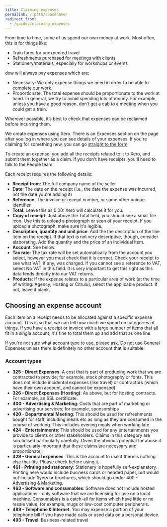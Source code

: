 ```yaml
---
title: Claiming expenses
permalink: /:path/:basename/
redirect_from:
  - /guides/claiming-expenses
---
```


From time to time, some of us spend our own money at work. Most often, this is for things like:

* Train fares for unexpected travel
* Refreshments purchased for meetings with clients
* Stationery/materials, especially for workshops or events

dxw will always pay expenses which are:

* Necessary: We only expense things we need in order to be able to complete our work.
* Proportionate: The total expense should be proportionate to the work at hand. In general, we try to avoid spending lots of money. For example, unless you have a good reason, don’t get a cab to a meeting when you could get a train.

Wherever possible, it’s best to check that expenses can be reclaimed before incurring them.

We create expenses using Xero. There is an Expenses section on the page after you log in where you can see details of your expenses. If you're claiming for something new, you can go
[straight to the form](https://expenses.xero.com/!wrUP-/detail/create-new).

To create an expense, you add all the receipts related to it to Xero, and submit
them together as a claim. If you don't have receipts, you'll need to talk to
the People team.

Each receipt requires the following details:

- **Receipt from**: The full company name of the seller
- **Date**: The date on the receipt (i.e., the date the expense was incurred, not
  the date you're adding it)
- **Reference**: The invoice or receipt number, or some other unique identifier
- **Total**: Leave this as 0.00: Xero will calculate it for you.
- **Copy of receipt**: Just above the Total field, you should see a small file
  icon. Use this to upload a photograph or scan of your receipt. If you upload a
  photograph, make sure it's legible.
- **Description, quantity and unit price**: Add the the description of the line
  item on the receipt. If that text is not very descriptive, though, consider
  elaborating. Add the quantity and the price of an individual item.
- **Account**: See below.
- **Tax rate**: The tax rate will be set automatically from the account you
  select, however you must check that it is correct. Check your receipt to see
  what VAT, if any, was charged. If you cannot see a reference to VAT, select No
  VAT in this field. It is very important to get this right as this data feeds
  directly into our VAT returns.
- **Products**: If the expense relates to a particular area of work (at the
  time of writing: Agency, Hosting or Citrulu), select the applicable product.
  If not, leave it blank.

## Choosing an expense account

Each item on a receipt needs to be allocated against a specific expense account.
This is so that we can tell how much we spend on categories of things. If you
have a receipt or invoice with a large number of items that all fit in a single
account, it's fine to total them up and add that as one line.

If you're not sure what account type to use, please ask. Do not use General
Expenses unless there is definitely no other account that is suitable.

### Account types

- **325 - Direct Expenses**: A cost that is part of producing work that we are
  contracted to provide; for example, stock photography or fonts. This does not
  include incidental expenses (like travel) or contractors (which have their own
  account, and cannot be expensed)
- **326 - Direct Expenses (Hosting)**: As above, but for hosting contracts. For
  example, an SSL certificate.
- **400 - Advertising & Marketing**: Costs that are part of marketing or
  advertising our services; for example, sponsorships
- **420 - Departmental Meeting**: This should be used for refreshments bought
  for staff, including meals etc as long as they are consumed in the course of
  working. This includes evening meals when working late.
- **424 - Entertainments**: This should be used for any entertainments you
  provide to clients or other stakeholders. Claims in this category are
  scrutinised particularly carefully. Given the obvious potential for abuse it
  is particularly important that these claims are necessary and proportionate.
- **429 - General expenses**: This is the account to use if there is nothing
  else that fits. Please check before using it.
- **461 - Printing and stationery**: Stationery is hopefully self-explanatory.
  Printing here would include business cards or headed paper, but would not
  include flyers or brochures, which should go under 400 - Advertising &
  Marketing.
- **463 - Software and consumables**: Software does not include hosted
  applications - only software that we are licensing for use on a local machine.
  Consumables is a catch-all for items which have little or no resale value; for
  example, mugs or low-cost computer peripherals.
- **489 - Telephone & Internet**: You may expense a portion of your telephone
  bill if you have made calls or used data on a personal device.
- **493 - Travel**: Business-related travel
